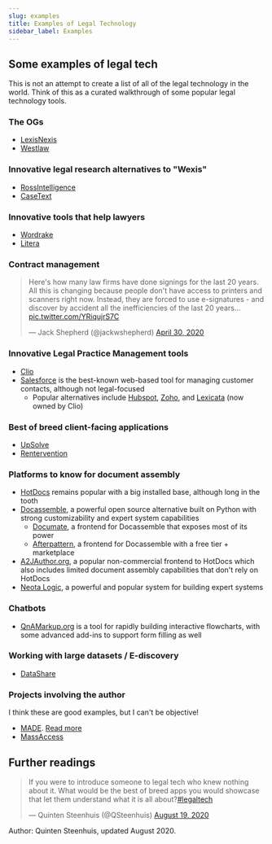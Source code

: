 ```yaml
---
slug: examples
title: Examples of Legal Technology
sidebar_label: Examples
---
```


## Some examples of legal tech

This is not an attempt to create a list of all of the legal technology in the world.
Think of this as a curated walkthrough of some popular legal technology tools.

### The OGs

* [LexisNexis](https://www.lexisnexis.com/en-us/gateway.page)
* [Westlaw](https://westlaw.com/)

### Innovative legal research alternatives to "Wexis"

* [RossIntelligence](https://www.rossintelligence.com/)
* [CaseText](https://casetext.com/)

### Innovative tools that help lawyers

* [Wordrake](https://www.wordrake.com/)
* [Litera](https://www.litera.com/)

### Contract management

<blockquote class="twitter-tweet"><p lang="en" dir="ltr">Here&#39;s how many law firms have done signings for the last 20 years. All this is changing because people don&#39;t have access to printers and scanners right now. Instead, they are forced to use e-signatures - and discover by accident all the inefficiencies of the last 20 years... <a href="https://t.co/YRiqujrS7C">pic.twitter.com/YRiqujrS7C</a></p>&mdash; Jack Shepherd (@jackwshepherd) <a href="https://twitter.com/jackwshepherd/status/1255811639322054656?ref_src=twsrc%5Etfw">April 30, 2020</a></blockquote> <script async src="https://platform.twitter.com/widgets.js" charset="utf-8"></script> 

### Innovative Legal Practice Management tools

* [Clio](https://clio.com)
* [Salesforce](https://salesforce.com) is the best-known web-based tool for
  managing customer contacts, although not legal-focused
    * Popular alternatives include [Hubspot](https://www.hubspot.com/products/crm), [Zoho](https://www.zoho.com/crm/), and [Lexicata](https://www.lexicata.com) (now owned by Clio)

### Best of breed client-facing applications

* [UpSolve](https://upsolve.org)
* [Rentervention](https://www.theoryandprinciple.com/rentervention-new/)

### Platforms to know for document assembly

* [HotDocs](https://hotdocs.com) remains popular with a big installed base,
  although long in the tooth
* [Docassemble](https://docassemble.org), a powerful open source alternative
  built on Python with strong customizability and expert system capabilities
    * [Documate](https://documate.org), a frontend for Docassemble that exposes
      most of its power
    * [Afterpattern](https://afterpattern.com/), a frontend for Docassemble
      with a free tier + marketplace
* [A2JAuthor.org](https://a2jauthor.org), a popular non-commercial frontend to
  HotDocs which also includes limited document assembly capabilities that don't
  rely on HotDocs
* [Neota Logic](https://www.neotalogic.com/), a powerful and popular system for
  building expert systems

### Chatbots

* [QnAMarkup.org](https://qnamarkup.org) is a tool for rapidly building
  interactive flowcharts, with some advanced add-ins to support form filling as
  well

### Working with large datasets / E-discovery
* [DataShare](https://datashare.icij.org/)

### Projects involving the author

I think these are good examples, but I can't be objective!

* [MADE](https://gbls.org/MADE). [Read more](https://www.nonprofittechy.com/2019/05/12/making-made-user-centered-design-in-practice/)
* [MassAccess](https://massaccess.suffolklitlab.org)

## Further readings

<blockquote class="twitter-tweet"><p lang="en" dir="ltr">If you were to introduce someone to legal tech who knew nothing about it. What would be the best of breed apps you would showcase that let them understand what it is all about?<a href="https://twitter.com/hashtag/legaltech?src=hash&amp;ref_src=twsrc%5Etfw">#legaltech</a></p>&mdash; Quinten Steenhuis (@QSteenhuis) <a href="https://twitter.com/QSteenhuis/status/1296180948682317824?ref_src=twsrc%5Etfw">August 19, 2020</a></blockquote> <script async src="https://platform.twitter.com/widgets.js" charset="utf-8"></script> 

Author: Quinten Steenhuis, updated August 2020.